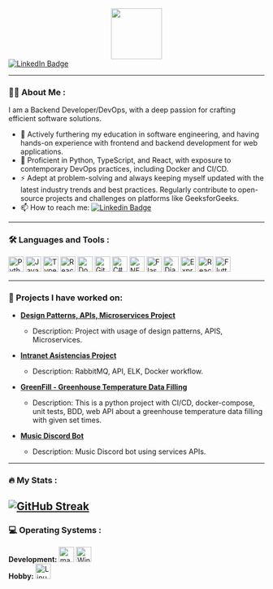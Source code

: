 <div id="header" align="center">
  <img src="https://media.giphy.com/media/M9gbBd9nbDrOTu1Mqx/giphy.gif" width="100"/>
</div>

<div id="badges">
  <a href="https://www.linkedin.com/in/sebastian-cotrina-86213a26b/">
    <img src="https://img.shields.io/badge/LinkedIn-blue?style=for-the-badge&logo=linkedin&logoColor=white" alt="LinkedIn Badge"/>
  </a>
</div>
<img src="https://komarev.com/ghpvc/?username=SebastianCotrina16&style=flat-square&color=blue" alt=""/>

---

### :man_technologist: About Me :

I am a Backend Developer/DevOps, with a deep passion for crafting efficient software solutions.

- :telescope: Actively furthering my education in software engineering, and having hands-on experience with frontend and backend development for web applications.
- :seedling: Proficient in Python, TypeScript, and React, with exposure to contemporary DevOps practices, including Docker and CI/CD.
- :zap: Adept at problem-solving and always keeping myself updated with the latest industry trends and best practices. Regularly contribute to open-source projects and challenges on platforms like GeeksforGeeks.
- :mailbox: How to reach me: [![Linkedin Badge](https://img.shields.io/badge/SebastianCotrina-blue?style=flat&logo=Linkedin&logoColor=white)](https://www.linkedin.com/in/sebastian-cotrina-86213a26b/)

---

### :hammer_and_wrench: Languages and Tools :
<div>
  <img src="https://cdn.jsdelivr.net/gh/devicons/devicon/icons/python/python-original.svg" width="30" title="Python" />
  <img src="https://cdn.jsdelivr.net/gh/devicons/devicon/icons/javascript/javascript-original.svg" width="30" title="JavaScript" />
  <img src="https://cdn.jsdelivr.net/gh/devicons/devicon/icons/typescript/typescript-original.svg" width="30" title="TypeScript" />
  <img src="https://cdn.jsdelivr.net/gh/devicons/devicon/icons/react/react-original.svg" width="30" title="React" />
  <img src="https://cdn.jsdelivr.net/gh/devicons/devicon/icons/docker/docker-original.svg" width="30" title="Docker" />
  <img src="https://cdn.jsdelivr.net/gh/devicons/devicon/icons/git/git-original.svg" width="30" title="Git" />
  <img src="https://cdn.jsdelivr.net/gh/devicons/devicon/icons/csharp/csharp-original.svg" width="30" title="C#" />
  <img src="https://cdn.jsdelivr.net/gh/devicons/devicon/icons/dot-net/dot-net-original.svg" width="30" title=".NET" />
  <img src="https://cdn.jsdelivr.net/gh/devicons/devicon/icons/flask/flask-original.svg" width="30" title="Flask" />
    <img src="https://cdn.jsdelivr.net/gh/devicons/devicon/icons/django/django-plain.svg" width="30" title="Django" />
  <img src="https://cdn.jsdelivr.net/gh/devicons/devicon/icons/express/express-original.svg" width="30" title="Express" />
  <img src="https://cdn.jsdelivr.net/gh/devicons/devicon/icons/react/react-original-wordmark.svg" width="30" title="React Native" />
  <img src="https://cdn.jsdelivr.net/gh/devicons/devicon/icons/flutter/flutter-original.svg" width="30" title="Flutter" />
</div>

---
### 🚀 Projects I have worked on:

- **[Design Patterns, APIs, Microservices Project](https://github.com/UPT-FAING-EPIS/proyecto-unidad-iii-pds-api_servicios)**
  - Description: Project with usage of design patterns, APIS, Microservices.

- **[Intranet Asistencias Project](https://github.com/UPT-FAING-EPIS/proyecto_unidad_ii-intranet-asistencias)**
  - Description: RabbitMQ, API, ELK, Docker workflow.

- **[GreenFill - Greenhouse Temperature Data Filling](https://github.com/SebastianCotrina16/GreenFill)**
  - Description: This is a python project with CI/CD, docker-compose, unit tests, BDD, web API about a greenhouse temperature data filling with given set times.

- **[Music Discord Bot](https://github.com/SebastianCotrina16/MusicDiscordBot)**
  - Description: Music Discord bot using services APIs.


---

### :fire: My Stats :

## [![GitHub Streak](https://streak-stats.demolab.com/?user=SebastianCotrina16)](https://git.io/streak-stats)

### :computer: Operating Systems :

<div>
  <b>Development:</b>
  <img src="https://cdn.jsdelivr.net/gh/devicons/devicon/icons/apple/apple-original.svg" width="30" height="30" title="macOS" />
  <img src="https://cdn.jsdelivr.net/gh/devicons/devicon/icons/windows8/windows8-original.svg" width="30" height="30" title="Windows" />
  <br>
  <b>Hobby:</b>
  <img src="https://cdn.jsdelivr.net/gh/devicons/devicon/icons/linux/linux-original.svg" width="30" height="30" title="Linux" />
</div>

